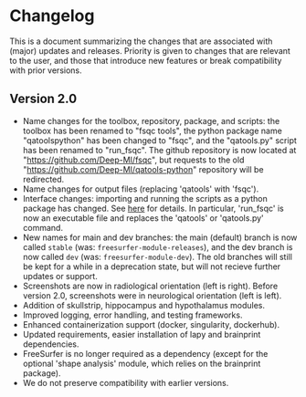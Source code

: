 # Changelog

This is a document summarizing the changes that are associated with (major) updates and releases. Priority is given to changes that are relevant to the user, and those that introduce new features or break compatibility with prior versions.

## Version 2.0

- Name changes for the toolbox, repository, package, and scripts: the toolbox has been renamed to "fsqc tools", the python package name "qatoolspython" has been changed to "fsqc", and the "qatools.py" script has been renamed to "run_fsqc". The github repository is now located at "https://github.com/Deep-MI/fsqc", but requests to the old "https://github.com/Deep-MI/qatools-python" repository will be redirected.
- Name changes for output files (replacing 'qatools' with 'fsqc').
- Interface changes: importing and running the scripts as a python package has changed. See [here](https://github.com/Deep-MI/fsqc) for details. In particular, 'run_fsqc' is now an executable file and replaces the 'qatools' or 'qatools.py' command.
- New names for main and dev branches: the main (default) branch is now called `stable` (was: `freesurfer-module-releases`), and the dev branch is now called `dev` (was: `freesurfer-module-dev`). The old branches will still be kept for a while in a deprecation state, but will not recieve further updates or support. 
- Screenshots are now in radiological orientation (left is right). Before version 2.0, screenshots were in neurological orientation (left is left).
- Addition of skullstrip, hippocampus and hypothalamus modules.
- Improved logging, error handling, and testing frameworks.
- Enhanced containerization support (docker, singularity, dockerhub).
- Updated requirements, easier installation of lapy and brainprint dependencies.
- FreeSurfer is no longer required as a dependency (except for the optional 'shape analysis' module, which relies on the brainprint package).
- We do not preserve compatibility with earlier versions.
